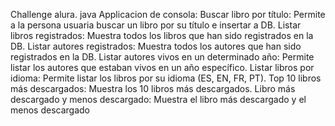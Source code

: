Challenge alura. java
Applicacion de consola:
Buscar libro por título: Permite a la persona usuaria buscar un libro por su título e insertar a DB.
Listar libros registrados: Muestra todos los libros que han sido registrados en la DB.
Listar autores registrados: Muestra todos los autores que han sido registrados en la DB.
Listar autores vivos en un determinado año: Permite listar los autores que estaban vivos en un año específico.
Listar libros por idioma: Permite listar los libros por su idioma (ES, EN, FR, PT).
Top 10 libros más descargados: Muestra los 10 libros más descargados.
Libro más descargado y menos descargado: Muestra el libro más descargado y el menos descargado
